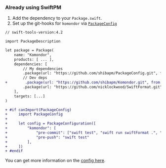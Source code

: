### Already using SwiftPM

1. Add the dependency to your `Package.swift`.
2. Set up the git-hooks for `komondor` via [`PackageConfig`](https://github.com/shibapm/PackageConfig#packageconfig)

```diff
// swift-tools-version:4.2

import PackageDescription

let package = Package(
    name: "Komondor",
    products: [ ... ],
    dependencies: [
        // My dependencies
        .package(url: "https://github.com/shibapm/PackageConfig.git", from: "1.0.0"),
        // Dev deps
+        .package(url: "https://github.com/shibapm/Komondor.git", from: "1.0.0"),
        .package(url: "https://github.com/nicklockwood/SwiftFormat.git", from: "0.35.8"),
    ],
    targets: [...]
)

+ #if canImport(PackageConfig)
+     import PackageConfig
+
+     let config = PackageConfiguration([
+         "komondor": [
+             "pre-commit": ["swift test", "swift run swiftFormat .", "git add ."],
+             "pre-push": "swift test"
+         ],
+     ])
+ #endif
```

You can get more information on the [config here](./config.md).
